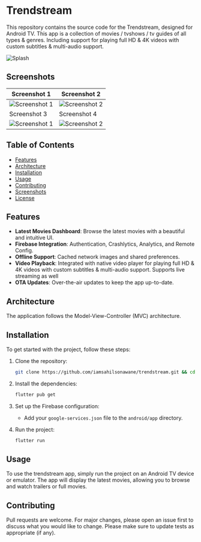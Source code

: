 # Trendstream

This repository contains the source code for the Trendstream, designed for Android TV. This app is a collection of movies / tvshows / tv guides of all types & genres. Including support for playing full HD & 4K videos with custom subtitles & multi-audio support.

![Splash](https://github.com/iamsahilsonawane/trendstream/blob/main/screenshots/splash.png?raw=true)

## Screenshots

| Screenshot 1 | Screenshot 2 |
|--------------|--------------|
| ![Screenshot 1](https://github.com/iamsahilsonawane/trendstream/blob/main/screenshots/movies_dashboard.png?raw=true) | ![Screenshot 2](https://github.com/iamsahilsonawane/trendstream/blob/main/screenshots/movie_details.png?raw=true) |
| Screenshot 3 | Screenshot 4 |
| ![Screenshot 1](https://github.com/iamsahilsonawane/trendstream/blob/main/screenshots/search.png?raw=true) | ![Screenshot 2](https://github.com/iamsahilsonawane/trendstream/blob/main/screenshots/seasons_episodes_selection.png?raw=true) |

## Table of Contents
- [Features](#features)
- [Architecture](#architecture)
- [Installation](#installation)
- [Usage](#usage)
- [Contributing](#contributing)
- [Screenshots](#screenshots)
- [License](#license)

## Features
- **Latest Movies Dashboard**: Browse the latest movies with a beautiful and intuitive UI.
- **Firebase Integration**: Authentication, Crashlytics, Analytics, and Remote Config.
- **Offline Support**: Cached network images and shared preferences.
- **Video Playback**: Integrated with native video player for playing full HD & 4K videos with custom subtitles & multi-audio support. Supports live streaming as well
- **OTA Updates**: Over-the-air updates to keep the app up-to-date.

## Architecture
The application follows the Model-View-Controller (MVC) architecture.

## Installation
To get started with the project, follow these steps:

1. Clone the repository:
    ```bash
    git clone https://github.com/iamsahilsonawane/trendstream.git && cd trendstream
    ```

2. Install the dependencies:
    ```bash
    flutter pub get
    ```

3. Set up the Firebase configuration:
    - Add your `google-services.json` file to the `android/app` directory.

4. Run the project:
    ```bash
    flutter run
    ```

## Usage
To use the trendstream app, simply run the project on an Android TV device or emulator. The app will display the latest movies, allowing you to browse and watch trailers or full movies.

## Contributing
Pull requests are welcome. For major changes, please open an issue first to discuss what you would like to change.
Please make sure to update tests as appropriate (if any).
